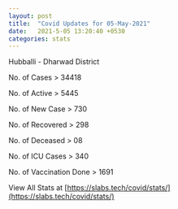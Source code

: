 ```yaml
---  
layout: post
title:  "Covid Updates for 05-May-2021"
date:   2021-5-05 13:20:40 +0530
categories: stats
---
```


Hubballi - Dharwad District

No. of Cases > 34418

No. of Active > 5445

No. of New Case > 730

No. of Recovered > 298

No. of Deceased > 08

No. of ICU Cases > 340

No. of Vaccination Done > 1691

View All Stats at [https://slabs.tech/covid/stats/](https://slabs.tech/covid/stats/)
